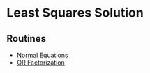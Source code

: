 # Least Squares Solution

## Routines
* [Normal Equations](https://lsdroubay.github.io/math5610/softwaremanual/NormalLeastSquare)
* [QR Factorization](https://lsdroubay.github.io/math5610/softwaremanual/SM_Linear)
